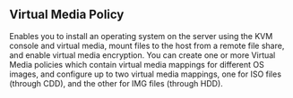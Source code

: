 ## Virtual Media Policy
Enables you to install an operating system on the server using the KVM console and virtual media, mount files to the host from a remote file share, and enable virtual media encryption. You can create one or more Virtual Media policies which contain virtual media mappings for different OS images, and configure up to two virtual media mappings, one for ISO files (through CDD), and the other for IMG files (through HDD).
